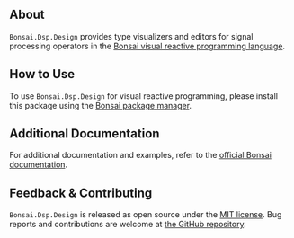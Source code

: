 ## About

`Bonsai.Dsp.Design` provides type visualizers and editors for signal processing operators in the [Bonsai visual reactive programming language](https://bonsai-rx.org).

## How to Use

To use `Bonsai.Dsp.Design` for visual reactive programming, please install this package using the [Bonsai package manager](https://bonsai-rx.org/docs/articles/packages.html).

## Additional Documentation

For additional documentation and examples, refer to the [official Bonsai documentation](https://bonsai-rx.org/docs/api/Bonsai.Dsp.Design.html).

## Feedback & Contributing

`Bonsai.Dsp.Design` is released as open source under the [MIT license](https://licenses.nuget.org/MIT). Bug reports and contributions are welcome at [the GitHub repository](https://github.com/bonsai-rx/bonsai).